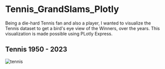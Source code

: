 # Tennis_GrandSlams_Plotly
Being a die-hard Tennis fan and also a player, I wanted to visualize the Tennis dataset to get a bird's eye view of the Winners, over the years. This visualization is made possible using PLotly Express.

## Tennis 1950 - 2023
![tennis](https://github.com/rajinipreethajohn/Tennis_GrandSlams_Plotly/assets/72058664/ec675250-b384-4d39-af28-2dde675bcc03)
